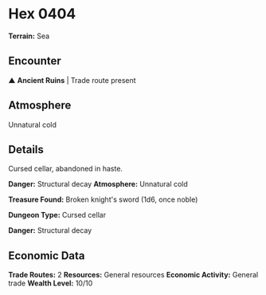 # Hex 0404

**Terrain:** Sea

## Encounter
▲ **Ancient Ruins** | Trade route present

## Atmosphere
Unnatural cold

## Details
Cursed cellar, abandoned in haste.

**Danger:** Structural decay
**Atmosphere:** Unnatural cold

**Treasure Found:** Broken knight's sword (1d6, once noble)


**Dungeon Type:** Cursed cellar

**Danger:** Structural decay

## Economic Data
**Trade Routes:** 2
**Resources:** General resources
**Economic Activity:** General trade
**Wealth Level:** 10/10
